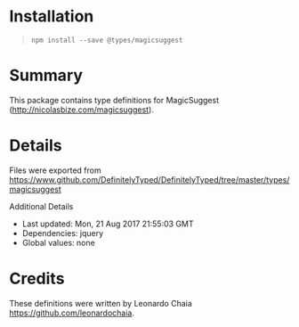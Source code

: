 # Installation
> `npm install --save @types/magicsuggest`

# Summary
This package contains type definitions for MagicSuggest (http://nicolasbize.com/magicsuggest).

# Details
Files were exported from https://www.github.com/DefinitelyTyped/DefinitelyTyped/tree/master/types/magicsuggest

Additional Details
 * Last updated: Mon, 21 Aug 2017 21:55:03 GMT
 * Dependencies: jquery
 * Global values: none

# Credits
These definitions were written by Leonardo Chaia <https://github.com/leonardochaia>.
